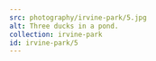 ```yaml
---
src: photography/irvine-park/5.jpg
alt: Three ducks in a pond.
collection: irvine-park
id: irvine-park/5
---
```

